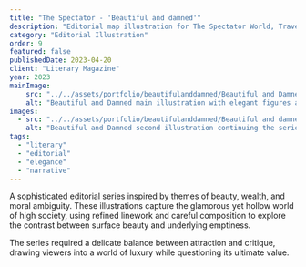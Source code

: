 ```yaml
---
title: "The Spectator - 'Beautiful and damned'"
description: "Editorial map illustration for The Spectator World, Travel section, USA."
category: "Editorial Illustration"
order: 9
featured: false
publishedDate: 2023-04-20
client: "Literary Magazine"
year: 2023
mainImage:
    src: "../../assets/portfolio/beautifulanddamned/Beautiful and Damned image 1.png"
    alt: "Beautiful and Damned main illustration with elegant figures and dramatic composition"
images:
  - src: "../../assets/portfolio/beautifulanddamned/Beautiful and damned 2.png"
    alt: "Beautiful and Damned second illustration continuing the series narrative"
tags:
  - "literary"
  - "editorial"
  - "elegance"
  - "narrative"
---
```


A sophisticated editorial series inspired by themes of beauty, wealth, and moral ambiguity. These illustrations capture the glamorous yet hollow world of high society, using refined linework and careful composition to explore the contrast between surface beauty and underlying emptiness.

The series required a delicate balance between attraction and critique, drawing viewers into a world of luxury while questioning its ultimate value.
